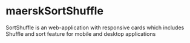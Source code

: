 # maerskSortShuffle
SortShuffle is an web-application with responsive cards which includes Shuffle and sort feature for mobile and desktop applications

